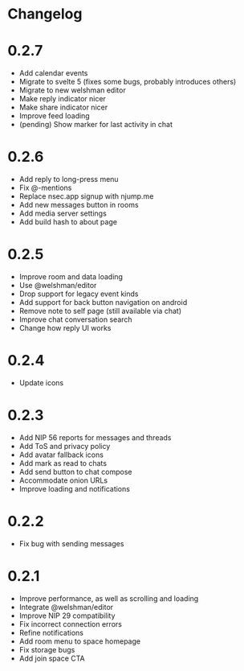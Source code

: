 # Changelog

# 0.2.7

* Add calendar events
* Migrate to svelte 5 (fixes some bugs, probably introduces others)
* Migrate to new welshman editor
* Make reply indicator nicer
* Make share indicator nicer
* Improve feed loading
* (pending) Show marker for last activity in chat

# 0.2.6

* Add reply to long-press menu
* Fix @-mentions
* Replace nsec.app signup with njump.me
* Add new messages button in rooms
* Add media server settings
* Add build hash to about page

# 0.2.5

* Improve room and data loading
* Use @welshman/editor
* Drop support for legacy event kinds
* Add support for back button navigation on android
* Remove note to self page (still available via chat)
* Improve chat conversation search
* Change how reply UI works

# 0.2.4

* Update icons

# 0.2.3

* Add NIP 56 reports for messages and threads
* Add ToS and privacy policy
* Add avatar fallback icons
* Add mark as read to chats
* Add send button to chat compose
* Accommodate onion URLs
* Improve loading and notifications

# 0.2.2

* Fix bug with sending messages

# 0.2.1

* Improve performance, as well as scrolling and loading
* Integrate @welshman/editor
* Improve NIP 29 compatibility
* Fix incorrect connection errors
* Refine notifications
* Add room menu to space homepage
* Fix storage bugs
* Add join space CTA
